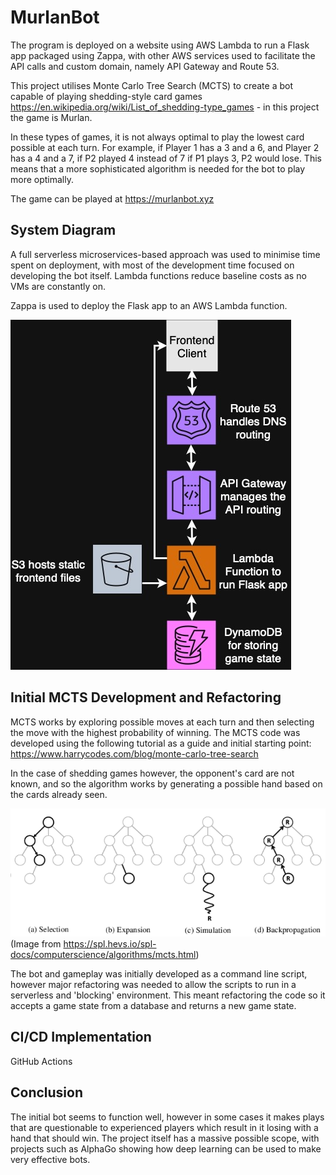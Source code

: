 # MurlanBot

The program is deployed on a website using AWS Lambda to run a Flask app packaged using Zappa, with other AWS services used to facilitate the API calls and custom domain, namely API Gateway and Route 53.

This project utilises Monte Carlo Tree Search (MCTS) to create a bot capable of playing shedding-style card games https://en.wikipedia.org/wiki/List_of_shedding-type_games - in this project the game is Murlan.

In these types of games, it is not always optimal to play the lowest card possible at each turn. For example, if Player 1 has a 3 and a 6, and Player 2 has a 4 and a 7, if P2 played 4 instead of 7 if P1 plays 3, P2 would lose. This means that a more sophisticated algorithm is needed for the bot to play more optimally.

The game can be played at https://murlanbot.xyz

## System Diagram

A full serverless microservices-based approach was used to minimise time spent on deployment, with most of the development time focused on developing the bot itself. Lambda functions reduce baseline costs as no VMs are constantly on.

Zappa is used to deploy the Flask app to an AWS Lambda function.

![Diagram](diagram.jpg)

## Initial MCTS Development and Refactoring 

MCTS works by exploring possible moves at each turn and then selecting the move with the highest probability of winning. The MCTS code was developed using the following tutorial as a guide and initial starting point: https://www.harrycodes.com/blog/monte-carlo-tree-search

In the case of shedding games however, the opponent's card are not known, and so the algorithm works by generating a possible hand based on the cards already seen.

![MCTS](mcts.png)
(Image from https://spl.hevs.io/spl-docs/computerscience/algorithms/mcts.html)

The bot and gameplay was initially developed as a command line script, however major refactoring was needed to allow the scripts to run in a serverless and 'blocking' environment. This meant refactoring the code so it accepts a game state from a database and returns a new game state.

## CI/CD Implementation

GitHub Actions

## Conclusion

The initial bot seems to function well, however in some cases it makes plays that are questionable to experienced players which result in it losing with a hand that should win. The project itself has a massive possible scope, with projects such as AlphaGo showing how deep learning can be used to make very effective bots.
